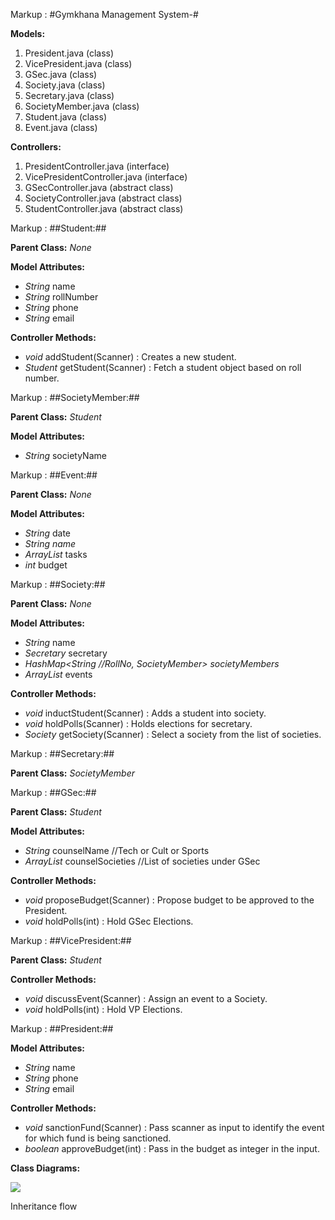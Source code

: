 ﻿Markup : #Gymkhana Management System-#

**Models:**

1. President.java (class)
1. VicePresident.java (class)
1. GSec.java (class)
1. Society.java (class)
1. Secretary.java (class)
1. SocietyMember.java (class)
1. Student.java (class)
1. Event.java (class)

**Controllers:**

1. PresidentController.java (interface)
1. VicePresidentController.java (interface)
1. GSecController.java (abstract class)
1. SocietyController.java (abstract class)
1. StudentController.java (abstract class)

Markup : ##Student:##

**Parent Class:** _None_

**Model Attributes:**

- _String_ name
- _String_ rollNumber
- _String_ phone
- _String_ email

**Controller Methods:**

- _void_ addStudent(Scanner) : Creates a new student.
- _Student_ getStudent(Scanner) : Fetch a student object based on roll number.

Markup : ##SocietyMember:##

**Parent Class:** _Student_

**Model Attributes:**

- _String_ societyName

Markup : ##Event:##

**Parent Class:** _None_

**Model Attributes:**

- _String_ date
- _String name_
- _ArrayList<String>_ tasks
- _int_ budget

Markup : ##Society:##

**Parent Class:** _None_

**Model Attributes:**

- _String_ name
- _Secretary_ secretary
- _HashMap<String //RollNo, SocietyMember> societyMembers_
- _ArrayList<Event>_ events

**Controller Methods:**

- _void_ inductStudent(Scanner) : Adds a student into society.
- _void_ holdPolls(Scanner) : Holds elections for secretary.
- _Society_ getSociety(Scanner) : Select a society from the list of societies.

Markup : ##Secretary:##

**Parent Class:** _SocietyMember_

Markup : ##GSec:##

**Parent Class:** _Student_

**Model Attributes:**

- _String_ counselName //Tech or Cult or Sports
- _ArrayList<Society>_ counselSocieties //List of societies under GSec

**Controller Methods:**

- _void_ proposeBudget(Scanner) : Propose budget to be approved to the President.
- _void_ holdPolls(int) : Hold GSec Elections.

Markup : ##VicePresident:##

**Parent Class:** _Student_

**Controller Methods:**

- _void_ discussEvent(Scanner) : Assign an event to a Society.
- _void_ holdPolls(int) : Hold VP Elections.

Markup : ##President:##

**Model Attributes:**

- _String_ name
- _String_ phone
- _String_ email

**Controller Methods:**

- _void_ sanctionFund(Scanner) : Pass scanner as input to identify the event for which fund is being sanctioned.
- _boolean_ approveBudget(int) : Pass in the budget as integer in the input.

**Class Diagrams:**

![](public/Aspose.Words.e0235046-954e-43f0-a6a3-02ce1941d1d6.001.png)

Inheritance flow
